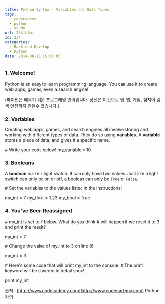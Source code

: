 ```yaml
---
title: Python Syntax - Variables and Data Types
tags:
  - codecademy
  - python
  - study
url: 234.html
id: 234
categories:
  - Back-end Develop
  - Python
date: 2014-08-11 15:06:05
---
```


### 1\. Welcome!

Python is an easy to learn programming language. You can use it to create web apps, games, even a search engine!

(파이썬은 배우기 쉬운 프로그래밍 언어입니다. 당신은 이것으로 웹  앱, 게임, 심지어 검색 엔진까지 만들수 있습니다.)

### 2. Variables

Creating web apps, games, and search engines all involve storing and working with different types of data. They do so using **variables**. A **variable** stores a piece of data, and gives it a specific name.

\# Write your code below!
my_variable = 10

### 3\. Booleans

A **boolean** is like a light switch. It can only have two values. Just like a light switch can only be on or off, a boolean can only be `True` or `False`.

\# Set the variables to the values listed in the instructions!

my_int = 7
my_float = 1.23
my_bool = True

### 4\. You've Been Reassigned

\# my_int is set to 7 below. What do you think
\# will happen if we reset it to 3 and print the result?

my_int = 7

\# Change the value of my_int to 3 on line 8!

my_int = 3

\# Here's some code that will print my_int to the console:
\# The print keyword will be covered in detail soon!

print my_int

출처 : [http://www.codecademy.com](http://www.codecademy.com) Python 강의